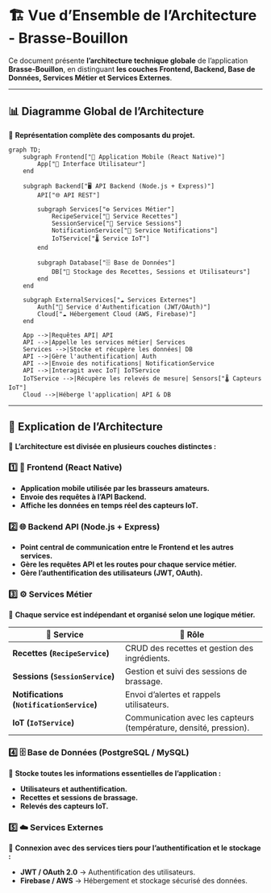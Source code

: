 # 🏗️ **Vue d’Ensemble de l’Architecture - Brasse-Bouillon**  

Ce document présente **l’architecture technique globale** de l’application **Brasse-Bouillon**, en distinguant **les couches Frontend, Backend, Base de Données, Services Métier et Services Externes**.  

---

## 📊 **Diagramme Global de l’Architecture**

📌 **Représentation complète des composants du projet.**  

```mermaid
graph TD;
    subgraph Frontend["📱 Application Mobile (React Native)"]
        App["📱 Interface Utilisateur"]
    end

    subgraph Backend["🖥️ API Backend (Node.js + Express)"]
        API["🌐 API REST"]
        
        subgraph Services["⚙️ Services Métier"]
            RecipeService["📖 Service Recettes"]
            SessionService["🍺 Service Sessions"]
            NotificationService["📢 Service Notifications"]
            IoTService["🌡️ Service IoT"]
        end

        subgraph Database["🗄️ Base de Données"]
            DB["📂 Stockage des Recettes, Sessions et Utilisateurs"]
        end
    end

    subgraph ExternalServices["☁️ Services Externes"]
        Auth["🔑 Service d'Authentification (JWT/OAuth)"]
        Cloud["☁️ Hébergement Cloud (AWS, Firebase)"]
    end

    App -->|Requêtes API| API
    API -->|Appelle les services métier| Services
    Services -->|Stocke et récupère les données| DB
    API -->|Gère l'authentification| Auth
    API -->|Envoie des notifications| NotificationService
    API -->|Interagit avec IoT| IoTService
    IoTService -->|Récupère les relevés de mesure| Sensors["🌡️ Capteurs IoT"]
    Cloud -->|Héberge l'application| API & DB
```

---

## **📌 Explication de l’Architecture**

📌 **L’architecture est divisée en plusieurs couches distinctes :**  

### **1️⃣ 📱 Frontend (React Native)**

- **Application mobile utilisée par les brasseurs amateurs.**  
- **Envoie des requêtes à l’API Backend.**  
- **Affiche les données en temps réel des capteurs IoT.**  

### **2️⃣ 🌐 Backend API (Node.js + Express)**

- **Point central de communication entre le Frontend et les autres services.**  
- **Gère les requêtes API et les routes pour chaque service métier.**  
- **Gère l’authentification des utilisateurs (JWT, OAuth).**  

### **3️⃣ ⚙️ Services Métier**

📌 **Chaque service est indépendant et organisé selon une logique métier.**  

| 📂 **Service** | 📌 **Rôle** |
|--------------|----------------|
| **Recettes (`RecipeService`)** | CRUD des recettes et gestion des ingrédients. |
| **Sessions (`SessionService`)** | Gestion et suivi des sessions de brassage. |
| **Notifications (`NotificationService`)** | Envoi d’alertes et rappels utilisateurs. |
| **IoT (`IoTService`)** | Communication avec les capteurs (température, densité, pression). |

### **4️⃣ 🗄️ Base de Données (PostgreSQL / MySQL)**

📌 **Stocke toutes les informations essentielles de l’application :**  

- **Utilisateurs et authentification.**  
- **Recettes et sessions de brassage.**  
- **Relevés des capteurs IoT.**  

### **5️⃣ ☁️ Services Externes**

📌 **Connexion avec des services tiers pour l’authentification et le stockage :**  

- **JWT / OAuth 2.0** → Authentification des utilisateurs.  
- **Firebase / AWS** → Hébergement et stockage sécurisé des données.  
